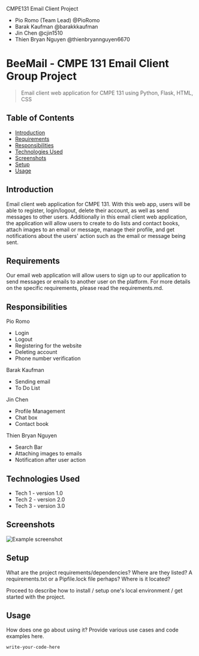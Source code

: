 CMPE131 Email Client Project 
 - Pio Romo (Team Lead) @PioRomo
 - Barak Kaufman @barakkkaufman
 - Jin Chen @cjin1510
 - Thien Bryan Nguyen @thienbryannguyen6670


# BeeMail - CMPE 131 Email Client Group Project 
> Email client web application for CMPE 131 using Python, Flask, HTML, CSS

## Table of Contents
* [Introduction](#introduction)
* [Requirements](#requirements)
* [Responsibilities](#responsibilities)
* [Technologies Used](#technologies-used)
* [Screenshots](#screenshots)
* [Setup](#setup)
* [Usage](#usage)


## Introduction
Email client web application for CMPE 131. With this web app, users will be able to register, login/logout, delete their account, as well as send messages to other users. Additionally in this email client web application, the application will allow users to create to do lists and contact books, attach images to an email or message, manage their profile, and get notifications about the users' action such as the email or message being sent.

## Requirements
Our email web application will allow users to sign up to our application to send messages or emails to another user on the platform. For more details on the specific requirements, please read the requirements.md.

## Responsibilities
Pio Romo
 * Login
 * Logout
 * Registering for the website
 * Deleting account
 * Phone number verification

Barak Kaufman
 * Sending email
 * To Do List

Jin Chen
 * Profile Management
 * Chat box
 * Contact book

Thien Bryan Nguyen
 * Search Bar
 * Attaching images to emails
 * Notification after user action


## Technologies Used
- Tech 1 - version 1.0
- Tech 2 - version 2.0
- Tech 3 - version 3.0


## Screenshots
![Example screenshot](./img/screenshot.png)
<!-- If you have screenshots you'd like to share, include them here. -->


## Setup
What are the project requirements/dependencies? Where are they listed? A requirements.txt or a Pipfile.lock file perhaps? Where is it located?

Proceed to describe how to install / setup one's local environment / get started with the project.


## Usage
How does one go about using it?
Provide various use cases and code examples here.

`write-your-code-here`




